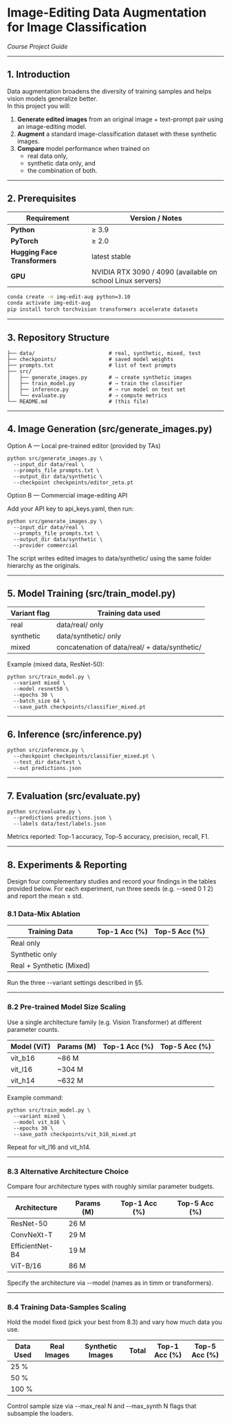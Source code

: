 # Image-Editing Data Augmentation for Image Classification  
*Course Project Guide*

---

## 1. Introduction
Data augmentation broadens the diversity of training samples and helps vision models generalize better.  
In this project you will:

1. **Generate edited images** from an original image + text-prompt pair using an image-editing model.  
2. **Augment** a standard image-classification dataset with these synthetic images.  
3. **Compare** model performance when trained on  
   * real data only,  
   * synthetic data only, and  
   * the combination of both.

---

## 2. Prerequisites
| Requirement | Version / Notes |
|-------------|-----------------|
| **Python**  | ≥ 3.9 |
| **PyTorch** | ≥ 2.0 |
| **Hugging Face Transformers** | latest stable |
| **GPU**     | NVIDIA RTX 3090 / 4090 (available on school Linux servers) |

```bash
conda create -n img-edit-aug python=3.10
conda activate img-edit-aug
pip install torch torchvision transformers accelerate datasets
```

---

## 3. Repository Structure

```
├── data/                        # real, synthetic, mixed, test
├── checkpoints/                 # saved model weights
├── prompts.txt                  # list of text prompts
├── src/
│   ├── generate_images.py       # ⇢ create synthetic images
│   ├── train_model.py           # ⇢ train the classifier
│   ├── inference.py             # ⇢ run model on test set
│   └── evaluate.py              # ⇢ compute metrics
└── README.md                    # (this file)
```

---

## 4. Image Generation (src/generate_images.py)

Option A — Local pre-trained editor (provided by TAs)

```
python src/generate_images.py \
  --input_dir data/real \
  --prompts_file prompts.txt \
  --output_dir data/synthetic \
  --checkpoint checkpoints/editor_zeta.pt
```

Option B — Commercial image-editing API

Add your API key to api_keys.yaml, then run:

```
python src/generate_images.py \
  --input_dir data/real \
  --prompts_file prompts.txt \
  --output_dir data/synthetic \
  --provider commercial
```

The script writes edited images to data/synthetic/ using the same folder hierarchy as the originals.

---

## 5. Model Training (src/train_model.py)

| Variant flag | Training data used |
|--------------|-------------------|
| real | data/real/ only |
| synthetic | data/synthetic/ only |
| mixed | concatenation of data/real/ + data/synthetic/ |

Example (mixed data, ResNet-50):

```
python src/train_model.py \
  --variant mixed \
  --model resnet50 \
  --epochs 30 \
  --batch_size 64 \
  --save_path checkpoints/classifier_mixed.pt
```

---

## 6. Inference (src/inference.py)

```
python src/inference.py \
  --checkpoint checkpoints/classifier_mixed.pt \
  --test_dir data/test \
  --out predictions.json
```

---

## 7. Evaluation (src/evaluate.py)

```
python src/evaluate.py \
  --predictions predictions.json \
  --labels data/test/labels.json
```

Metrics reported: Top-1 accuracy, Top-5 accuracy, precision, recall, F1.

---

## 8. Experiments & Reporting

Design four complementary studies and record your findings in the tables provided below.
For each experiment, run three seeds (e.g. --seed 0 1 2) and report the mean ± std.

### 8.1 Data-Mix Ablation

| Training Data | Top-1 Acc (%) | Top-5 Acc (%) |
|---------------|---------------|---------------|
| Real only |  |  |
| Synthetic only |  |  |
| Real + Synthetic (Mixed) |  |  |

Run the three --variant settings described in §5.

---

### 8.2 Pre-trained Model Size Scaling

Use a single architecture family (e.g. Vision Transformer) at different parameter counts.

| Model (ViT) | Params (M) | Top-1 Acc (%) | Top-5 Acc (%) |
|-------------|-----------|---------------|---------------|
| vit_b16 | ~86 M |  |  |
| vit_l16 | ~304 M |  |  |
| vit_h14 | ~632 M |  |  |

Example command:

```
python src/train_model.py \
  --variant mixed \
  --model vit_b16 \
  --epochs 30 \
  --save_path checkpoints/vit_b16_mixed.pt
```

Repeat for vit_l16 and vit_h14.

---

### 8.3 Alternative Architecture Choice

Compare four architecture types with roughly similar parameter budgets.

| Architecture | Params (M) | Top-1 Acc (%) | Top-5 Acc (%) |
|--------------|-----------|---------------|---------------|
| ResNet-50 | 26 M |  |  |
| ConvNeXt-T | 29 M |  |  |
| EfficientNet-B4 | 19 M |  |  |
| ViT-B/16 | 86 M |  |  |

Specify the architecture via --model (names as in timm or transformers).

---

### 8.4 Training Data-Samples Scaling

Hold the model fixed (pick your best from 8.3) and vary how much data you use.

| Data Used | Real Images | Synthetic Images | Total | Top-1 Acc (%) | Top-5 Acc (%) |
|----------|-------------|------------------|-------|---------------|---------------|
| 25 % |  |  |  |  |  |
| 50 % |  |  |  |  |  |
| 100 % |  |  |  |  |  |

Control sample size via --max_real N and --max_synth N flags that subsample the loaders.

